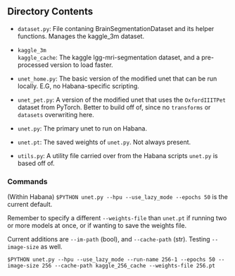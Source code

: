 
## Directory Contents

* `dataset.py`:
    File contaning BrainSegmentationDataset and its helper functions. Manages the kaggle_3m dataset.

* `kaggle_3m`  
  `kaggle_cache`:
    The kaggle lgg-mri-segmentation dataset, and a pre-processed version to load faster.

* `unet_home.py`:
    The basic version of the modified unet that can be run locally. E.G, no Habana-specific scripting.

* `unet_pet.py`:
    A version of the modified unet that uses the `OxfordIIITPet` dataset from PyTorch. Better to build off of, since no `transforms` or `datasets` overwriting here.

* `unet.py`:
    The primary unet to run on Habana.

* `unet.pt`:
    The saved weights of `unet.py`. Not always present.

* `utils.py`:
    A utility file carried over from the Habana scripts `unet.py` is based off of.



### Commands

(Within Habana)
`$PYTHON unet.py --hpu --use_lazy_mode --epochs 50` is the current default.

Remember to specify a different `--weights-file` than `unet.pt` if running two or more models at once, or if wanting to save the weights file.

Current additions are `--im-path` (bool), and `--cache-path` (str). Testing `--image-size` as well.

`$PYTHON unet.py --hpu --use_lazy_mode --run-name 256-1 --epochs 50 --image-size 256 --cache-path kaggle_256_cache --weights-file 256.pt`